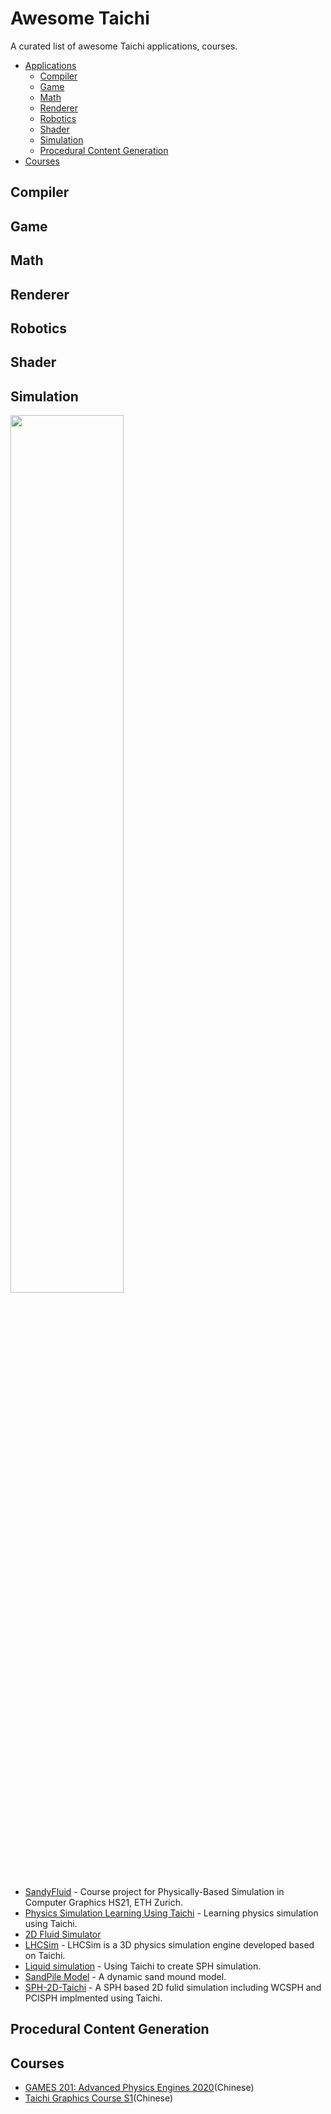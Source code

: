 # Awesome Taichi
A curated list of awesome Taichi applications, courses.


- [Applications](#applications)
    - [Compiler](#compiler)
    - [Game](#game)
    - [Math](#math)
    - [Renderer](#renderer)
  - [Robotics](#robotics)
  - [Shader](#shader)
  - [Simulation](#simulation)
  - [Procedural Content Generation](#procedural-content-generation)
- [Courses](#courses)



## **Compiler**


## **Game**


## **Math**


## **Renderer**


## **Robotics**


## **Shader**


## **Simulation**

<img src="https://github.com/Taichi-contributor/Awesome-Taichi/blob/main/images/simulation-group.jpg" width="60%"></img>


* [SandyFluid](https://github.com/ethz-pbs21/SandyFluid) - Course project for Physically-Based Simulation in Computer Graphics HS21, ETH Zurich.
* [Physics Simulation Learning Using Taichi](https://github.com/Morcki/cgPhysics) - Learning physics simulation using Taichi.
* [2D Fluid Simulator](https://github.com/takah29/2d-fluid-simulator) 
* [LHCSim](https://github.com/Robslhc/LHCSim) - LHCSim is a 3D physics simulation engine developed based on Taichi.
* [Liquid simulation](https://github.com/lyd405121/wcsph) - Using Taichi to create SPH simulation. 
* [SandPile Model](https://github.com/darkwuta/2021_taichi_course_homework) - A dynamic sand mound model.
* [SPH-2D-Taichi](https://github.com/MmmmHeee/SPH-2D-Taichi) - A SPH based 2D fulid simulation including WCSPH and PCISPH implmented using Taichi.

## **Procedural Content Generation**



## Courses

* [GAMES 201: Advanced Physics Engines ](https://github.com/taichi-dev/games201)[2020](https://github.com/taichi-dev/games201)(Chinese)
* [Taichi Graphics Course S1](https://github.com/taichiCourse01)(Chinese)


